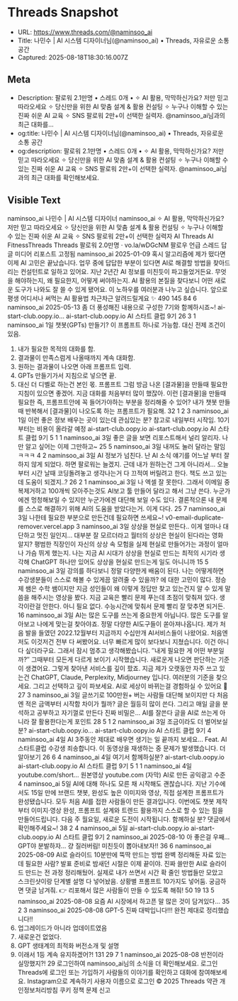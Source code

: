 # Threads Snapshot

- URL: https://www.threads.com/@naminsoo_ai
- Title: 나민수 | AI 시스템 디자이너님(@naminsoo_ai) • Threads, 자유로운 소통 공간
- Captured: 2025-08-18T18:30:16.007Z

## Meta

- Description: 팔로워 2.1만명 • 스레드 0개 • ✧ AI 활용, 막막하신가요? 저만 믿고 따라오세요
✧ 당신만을 위한 AI 맞춤 설계 & 활용 컨설팅
✧ 누구나 이해할 수 있는 진짜 쉬운 AI 교육
✧ SNS 팔로워 2만+이 선택한 실력자. @naminsoo_ai님과의 최근 대화를...
- og:title: 나민수 | AI 시스템 디자이너님(@naminsoo_ai) • Threads, 자유로운 소통 공간
- og:description: 팔로워 2.1만명 • 스레드 0개 • ✧ AI 활용, 막막하신가요? 저만 믿고 따라오세요
✧ 당신만을 위한 AI 맞춤 설계 & 활용 컨설팅
✧ 누구나 이해할 수 있는 진짜 쉬운 AI 교육
✧ SNS 팔로워 2만+이 선택한 실력자. @naminsoo_ai님과의 최근 대화를 확인해보세요.

## Visible Text


naminsoo_ai
나민수 | AI 시스템 디자이너
naminsoo_ai
✧ AI 활용, 막막하신가요? 저만 믿고 따라오세요
✧ 당신만을 위한 AI 맞춤 설계 & 활용 컨설팅
✧ 누구나 이해할 수 있는 진짜 쉬운 AI 교육
✧ SNS 팔로워 2만+이 선택한 실력자
AI Threads
AI
FitnessThreads
Threads
팔로워 2.0만명
·
vo.la/wDGcNM
팔로우
언급
스레드
답글
미디어
리포스트
고정됨
naminsoo_ai
2025-01-09
혹시 알고리즘에 제가 떴다면
이제 AI 고민은 끝났습니다.
업무 중에 답답한 부분이 있다면
AI로 해결할 방법을 찾아드리는
컨설턴트로 일하고 있어요.
지난 2년간 AI 정보를
미친듯이 파고들었거든요.
무엇을 해야하는지,
왜 필요한지,
어떻게 써야하는지.
AI 활용의 본질을 찾다보니
어떤 새로운 도구가 나와도
잘 쓸 수 있게 됐어요.
이 노하우를 여러분과
나누고 싶습니다.
앞으로 평생 어디서나 써먹는 AI 활용법
차근차근 알려드릴게요 ✨
490
145
84
6
naminsoo_ai
2025-05-13
좀 더 풍성해진 내용으로 구성한 7기와 함께하시죠~!
ai-start-club.oopy.io…
ai-start-club.oopy.io
AI 스타트 클럽 9기
26
3
1
naminsoo_ai
1일
챗봇(GPTs) 만들기? 이 프롬프트 하나로 가능함.
대신 전제 조건이 있음.
1. 내가 필요한 목적의 대화를 함.
2. 결과물이 만족스럼게 나올때까지 계속 대화함.
3. 원하는 결과물이 나오면 아래 프롬프트 입력.
4. GPTs 만들기가서 지침으로 넣으면 끝.
5. 대신 더 디벨로 하는건 본인 몫.
프롬프트
그럼 방금 나온 [결과물]을 만들때 필요한 지침이 있으면 좋겠어. 지금 대화를 처음부터 많이 했잖아. 이런 [결과물]을 만들때 필요한 즉, 프롬프트안에 꼭 들어가야하는 부분을 정리해줄 수 있어? 내가 챗봇 만들때 반복해서 [결과물]이 나오도록 하는 프롬프트가 필요해.
32
1
2
3
naminsoo_ai
1일
이런 좋은 정보 배우는 곳이 있는데 관심있는 분?
참고로 내일부터 시작임. 10기부터는 비용이 올라갈 예정
ai-start-club.oopy.io
ai-start-club.oopy.io
AI 스타트 클럽 9기
5
1
1
naminsoo_ai
3일
좋은 글을 보면 리포스트해서 널리 알리자.
나만 알고 싶어는 이제 그만하고~
25
5
naminsoo_ai
3일
내꺼도 눌러 달라는 말임ㅋㅋㅋ
4
2
naminsoo_ai
3일
AI 정보가 넘친다.
난 AI 소식 얘기를 어느날 부터 잘 하지 않게 되었다.
하면 팔로워는 늘겠지.
근데 내가 원하는건 그게 아니라서...
오늘부터 시간 날때 코딩돌려놓고
생각나는거 다 끄적여 버릴려고 한다.
책도 쓰고 있는데
도움이 되겠지..?
26
2
1
naminsoo_ai
3일
나 엑셀 잘 못한다.
그래서 이메일 중복제거하고
100개씩 모아주는것도
AI보고 툴 만들어 달라고 해서
그냥 쓴다.
누군가에겐 멍청해보일 수 있지만
누군가에겐 대단해 보일 수도 있다.
결론적으론 내 문제를 스스로
해결하기 위해 AI의 도움을 받았다는거.
이게 다다.
25
7
naminsoo_ai
3일
나한테 필요한 부분으로 만든건데 필요하면 쓰세요~!
v0-email-duplicate-remover.vercel.app
3
naminsoo_ai
3일
상상을 현실로 만든다..
이게 얼마나 대단하고 멋진 일인지...
대부분 잘 모르더라고
월터의 상상은 현실이 된다라는 영화 알지?
평범한 직장인이 자신의 상상 속 모험을
실제 현실로 만들어가는 과정이
얼마나 가슴 뛰게 했는지.
나는 지금 AI 시대가
상상을 현실로 만드는 최적의 시기라 생각해
ChatGPT 하나만 있어도
상상을 현실로 만드는게 일도 아니니까
15
5
naminsoo_ai
3일
강의를 하다보니
정말 다양한게 배움이 된다.
나는 어떻게하면 수강생분들이
스스로 해볼 수 있게끔 알려줄 수 있을까?
에 대한 고민이 많다.
정승제 쌤은 수학 쌤이지만
지금 성인들이 왜 이렇게 정답만 찾고 있는건지
알 수 있게 말씀을 해주시는 영상을 봤다.
지금 교육은 빨리 문제 푸는데 초점이 맞춰져 있다.
생각이란걸 안한다.
아니 필요 없다.
수능시간에 맞춰서 문제 빨리 잘 맞추면 되거든.
16
naminsoo_ai
3일
AI는 많은 도구를 쓰는게 중요한게 아닙니다.
많은 도구를 알아보고 나에게 맞는걸 찾아야죠.
정말 다양한 AI도구들이 쏟아져나옵니다.
제가 처음 발을 들였던 2022.12월부터
지금까지 수십만개 AI서비스들이 나왔어요.
처음엔 저도 이것저건 전부 다 써봤어요.
너무 빠르게 많이 보다보니 지쳤습니다.
이건 아니다 싶더라구요.
그래서 잠시 멈추고 생각해봤습니다.
″내게 필요한 게 어떤 부분일까?″
그때부터 모든게 다르게 보이기 시작했습니다.
새로운게 나오면 판단하는 기준이 생겼어요.
그렇게 찾아낸 서비스를 깊이 팠죠.
지금 제가 오랫동안 자주 쓰고 있는건
ChatGPT, Claude, Perplexity,
Midjourney 입니다.
여러분의 기준을 찾으세요.
그리고 선택하고 깊이 파보세요.
AI로 세상이 바뀌는걸 경험하실 수 있어요 🫡
27
3
naminsoo_ai
3일
글쓰기로 100만원+ 버는 사람들
대단해 보이지만
다 처음엔 적은 금액부터 시작함
차이가 뭘까?
글은 월등히 많이 쓴다.
그리고 매일 글을 분석하고
공부하고 자기껄로 만든다
진짜 비밀은...
AI를 잘쓴다
글을 AI로 쓰는게 아니라
잘 활용한다는게 포인트
28
5
1
2
naminsoo_ai
3일
조금이라도 더 벌어보실 분?
ai-start-club.oopy.io…
ai-start-club.oopy.io
AI 스타트 클럽 9기
4
naminsoo_ai
4일
AI 3주동안 제대로 배우면 생기는 일
끝까지 보세요...
Feat. AI 스타트클럽 수강생
죄송합니다. 이 동영상을 재생하는 중 문제가 발생했습니다.
더 알아보기
26
6
4
naminsoo_ai
4일
여기서 함께하실분?
ai-start-club.oopy.io
ai-start-club.oopy.io
AI 스타트 클럽 9기
5
1
1
naminsoo_ai
4일
youtube.com/short…
원본영상
youtube.com
(자막) AI로 만든 공익광고 수준
4
naminsoo_ai
5일
AI에 대해 하나도 모른 채 시작해도 괜찮습니다.
지난 기수에서도 15일 만에
브랜드 챗봇, 완성도 높은 이미지와 영상,
직접 설계한 프롬프트가 완성됐습니다.
모두 처음 AI를 접한 사람들이 만든 결과입니다.
이번에도 챗봇 제작부터 이미지·영상 완성,
프롬프트 설계와 트렌드 활용까지
스스로 할 수 있는 힘을 만들어드립니다.
다음 주 월요일, 새로운 도전이 시작됩니다.
함께하실 분?
댓글에서 확인해주세요~!
38
2
4
naminsoo_ai
5일
ai-start-club.oopy.io
ai-start-club.oopy.io
AI 스타트 클럽 9기
2
naminsoo_ai
2025-08-10
아 좋은걸 우째...
GPT야 분발하자...
걍 질러버림! 미친듯이 뽑아내보자!!
36
6
naminsoo_ai
2025-08-09
AI로 슬라이드 10분만에 뚝딱 만드는 방법
완벽 정리해둔 자료 있는데 필요한 사람?
발표 준비로 밤새던 시절은 이제 끝이야.
진짜 쓸만한 AI로 슬라이드 만드는 전 과정 정리해뒀어.
실제로 내가 쓰면서 시간 확 줄인 방법들만 모았고
스크린샷이랑 단계별 설명 다 넣어놨음.
상황별 프롬프트 10가지도 넣어둠.
궁금하면 댓글 남겨줘.
👉 리포해서 많은 사람들이 만들 수 있도록 해줘!
50
19
13
5
naminsoo_ai
2025-08-08
요즘 AI 시장에서 하고픈 말
많은 것이 담겨있다...
35
2
3
naminsoo_ai
2025-08-08
GPT-5 진짜 대박입니다!!!
완전 제대로 정리했습니다!!
1. 업그레이드가 아니라 업데이트였음
2. 새로운건 없었다.
3. GPT 생태계의 최적화 버전소개 및 설명
4. 이래서 1등 계속 유지하겠어?!
131
29
7
1
naminsoo_ai
2025-08-08
반전이라 실망했지?!
29
로그인하여 naminsoo_ai님의 소식을 더 확인해보세요.
로그인
Threads에 로그인 또는 가입하기
사람들의 이야기를 확인하고 대화에 참여해보세요.
Instagram으로 계속하기
사용자 이름으로 로그인
© 2025
Threads 약관
개인정보처리방침
쿠키 정책
문제 신고
